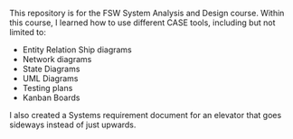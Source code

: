 This repository is for the FSW System Analysis and Design course.
Within this course, I learned how to use different CASE tools, including but not limited to:
* Entity Relation Ship diagrams
* Network diagrams
* State Diagrams
* UML Diagrams
* Testing plans
* Kanban Boards

I also created a Systems requirement document for an elevator that goes sideways instead of just upwards.
